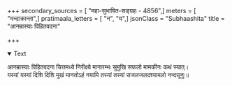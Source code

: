+++
secondary_sources = [ "महा-सुभाषित-सङ्ग्रहः - 4856",]
meters = [ "मन्दाक्रान्ता",]
pratimaala_letters = [ "न", "य",]
jsonClass = "Subhaashita"
title = "आनम्रास्याः पिहितवदना"

+++

<details open><summary>Text</summary>

आनम्रास्याः पिहितवदना चित्तमध्ये निरीक्ष्ये मानारम्भः सुमुखि सफलो मामकीनः कथं स्यात्।  
यस्यां यस्यां दिशि दिशि मुखं मानतोऽहं नयामि तस्यां तस्यां सजलजलदश्यामलो नन्दसूनुः॥
</details>
